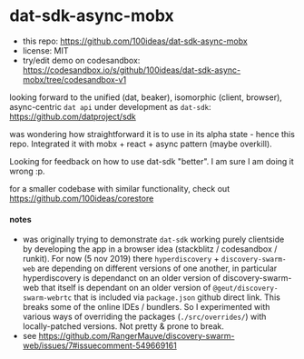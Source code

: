 # dat-sdk-async-mobx
- this repo: https://github.com/100ideas/dat-sdk-async-mobx
- license: MIT
- try/edit demo on codesandbox: https://codesandbox.io/s/github/100ideas/dat-sdk-async-mobx/tree/codesandbox-v1

looking forward to the unified (dat, beaker), isomorphic (client, browser), async-centric `dat api` under development as `dat-sdk`: https://github.com/datproject/sdk

was wondering how straightforward it is to use in its alpha state - hence this repo. Integrated it with mobx + react + async pattern (maybe overkill).

Looking for feedback on how to use dat-sdk "better". I am sure I am doing it wrong :p.

for a smaller codebase with similar functionality, check out https://github.com/100ideas/corestore

#### notes
- was originally trying to demonstrate `dat-sdk` working purely clientside by developing the app in a browser idea (stackblitz / codesandbox / runkit). For now (5 nov 2019) there `hyperdiscovery` + `discovery-swarm-web` are depending on different versions of one another, in particular hyperdiscovery is dependanct on an older version of discovery-swarm-web that itself is dependant on an older version of `@geut/discovery-swarm-webrtc` that is included via `package.json` github direct link. This breaks some of the online IDEs / bundlers. So I experimented with various ways of overriding the packages (`./src/overrides/`) with locally-patched versions. Not pretty & prone to break.
- see https://github.com/RangerMauve/discovery-swarm-web/issues/7#issuecomment-549669161